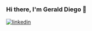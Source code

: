 ### Hi there, I'm Gerald Diego 👋

[![linkedin](app-generated-url)]([https://www.linkedin.com/in/gerald-diego/](https://linkedin-github-readme.onrender.com/api/render/Gerald/Software%20Developer/Junior%20Level/BS%20in%20Information%20Techology/dark/https%3A%2F%2Fmedia.licdn.com%2Fdms%2Fimage%2FD5603AQEV5Z6wmmQXzw%2Fprofile-displayphoto-shrink_800_800%2F0%2F1685097058666%3Fe%3D1707955200%26v%3Dbeta%26t%3DKxEXhSLjOMLKPbjxpz8sshFQJgYSLRrosn5ccfAcX5M)https://linkedin-github-readme.onrender.com/api/render/Gerald/Software%20Developer/Junior%20Level/BS%20in%20Information%20Techology/dark/https%3A%2F%2Fmedia.licdn.com%2Fdms%2Fimage%2FD5603AQEV5Z6wmmQXzw%2Fprofile-displayphoto-shrink_800_800%2F0%2F1685097058666%3Fe%3D1707955200%26v%3Dbeta%26t%3DKxEXhSLjOMLKPbjxpz8sshFQJgYSLRrosn5ccfAcX5M)

